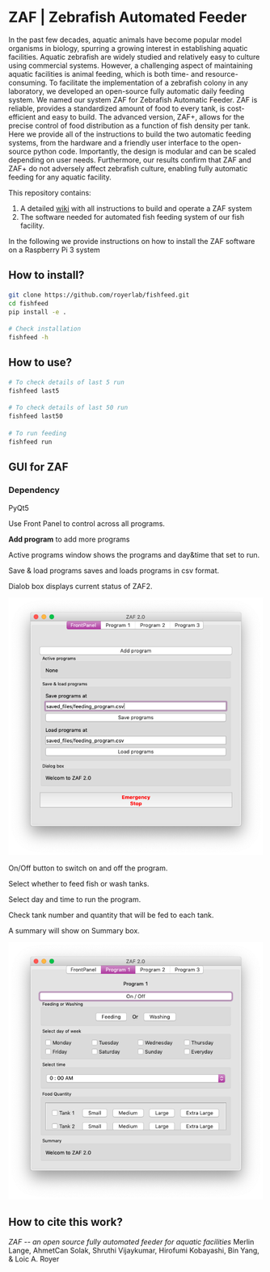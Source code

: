# ZAF | Zebrafish Automated Feeder

In the past few decades, aquatic animals have become popular model organisms in biology, spurring a growing interest in establishing aquatic facilities. Aquatic zebrafish are widely studied and relatively easy to culture using commercial systems. However, a challenging aspect of maintaining aquatic facilities is animal feeding, which is both time- and resource-consuming. To facilitate the implementation of a zebrafish colony in any laboratory, we developed an open-source fully automatic daily feeding system. We named our system ZAF for Zebrafish Automatic Feeder. ZAF is reliable, provides a standardized amount of food to every tank, is cost-efficient and easy to build. The advanced version, ZAF+, allows for the precise control of food distribution as a function of fish density per tank. Here we provide all of the instructions to build the two automatic feeding systems, from the hardware and a friendly user interface to the open-source python code. Importantly, the design is modular and can be scaled depending on user needs. Furthermore, our results confirm that ZAF and ZAF+ do not adversely affect zebrafish culture, enabling fully automatic feeding for any aquatic facility.

This repository contains:

1. A detailed [wiki](https://github.com/royerlab/ZAF/wiki) with all instructions to build and operate a ZAF system
2. The software needed for automated fish feeding system of our fish facility.

In the following we provide instructions on how to install the ZAF software on a Raspberry Pi 3 system

## How to install?

```bash
git clone https://github.com/royerlab/fishfeed.git
cd fishfeed
pip install -e .

# Check installation
fishfeed -h
```

## How to use?

```bash
# To check details of last 5 run
fishfeed last5

# To check details of last 50 run
fishfeed last50

# To run feeding
fishfeed run
```

## GUI for ZAF

### Dependency
PyQt5


Use Front Panel to control across all programs.

**Add program** to add more programs

Active programs window shows the programs and day&time that set to run.

Save & load programs saves and loads programs in csv format.

Dialob box displays current status of ZAF2. 

![Alt text](python/gui/screenshots/ScreenShot1.png?raw=true "ScreenShot")

On/Off button to switch on and off the program.

Select whether to feed fish or wash tanks.

Select day and time to run the program.

Check tank number and quantity that will be fed to each tank.

A summary will show on Summary box.

![Alt text](python/gui/screenshots/ScreenShot2.png?raw=true "ScreenShot")


## How to cite this work?

*ZAF -- an open source fully automated feeder for aquatic facilities*
Merlin Lange, AhmetCan Solak, Shruthi Vijaykumar, Hirofumi Kobayashi,  Bin Yang, & Loic A. Royer

